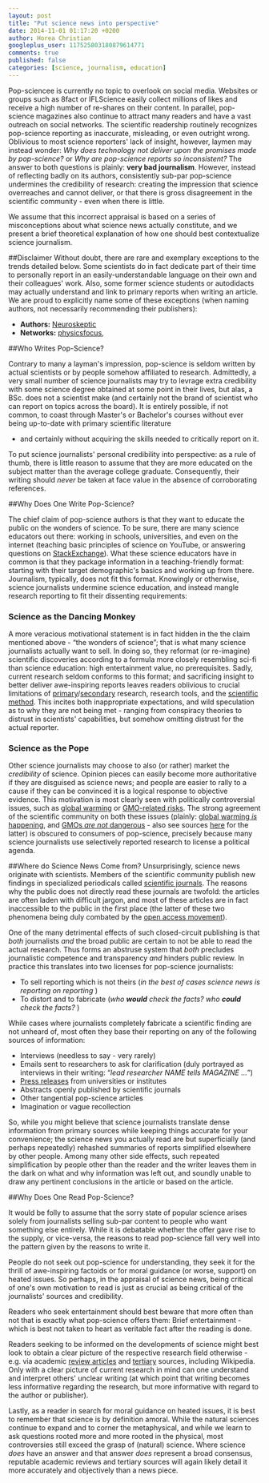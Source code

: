 ```yaml
---
layout: post
title: "Put science news into perspective"
date: 2014-11-01 01:17:20 +0200
author: Horea Christian
googleplus_user: 117525803180879614771
comments: true
published: false
categories: [science, journalism, education]
---
```


Pop-sciencee is currently no topic to overlook on social media.
Websites or groups such as 8fact or IFLScience easily collect millions of likes and receive a high number of re-shares on their content.
In parallel, pop-science magazines also continue to attract many readers and have a vast outreach on social networks.
The scientific readership routinely recognizes pop-science reporting as inaccurate, misleading, or even outright wrong.
Oblivious to most science reporters' lack of insight, however, laymen may instead wonder:
*Why does technology not deliver upon the promises made by pop-science?*
or *Why are pop-science reports so inconsistent?*
The answer to both questions is plainly: **very bad journalism**.
However, instead of reflecting badly on its authors, consistently sub-par pop-science undermines the credibility of research: creating the impression that science overreaches and cannot deliver, or that there is gross disagreement in the scientific community - even when there is little.

We assume that this incorrect appraisal is based on a series of misconceptions about what science news actually constitute, and we present a brief theoretical explanation of how one should best contextualize science journalism.

<!-- more -->

##Disclaimer
Without doubt, there are rare and exemplary exceptions to the trends detailed below.
Some scientists do in fact dedicate part of their time to personally report in an easily-understandable language on their own and their colleagues' work.
Also, some former science students or autodidacts may actually understand and link to primary reports when writing an article.
We are proud to explicitly name some of these exceptions (when naming authors, not necessarily recommending their publishers):

* **Authors:** [Neuroskeptic](http://blogs.discovermagazine.com/neuroskeptic/)
* **Networks:** [physicsfocus](http://physicsfocus.org/),

##Who Writes Pop-Science?

Contrary to many a layman's impression, pop-science is seldom written by actual scientists or by people somehow affiliated to research.
Admittedly, a very small number of science journalists may try to levrage extra credibility with some science degree obtained at some point in their lives, but alas, a BSc. does not a scientist make (and certainly not the brand of scientist who can report on topics across the board).
It is entirely possible, if not common, to coast through Master's or Bachelor's courses without ever being up-to-date with primary scientific literature
- and certainly without acquiring the skills needed to critically report on it.

To put science journalists' personal credibility into perspective: as a rule of thumb, there is little reason to assume that they are more educated on the subject matter than the average college graduate.
Consequently, their writing should *never* be taken at face value in the absence of corroborating references.

##Why Does One Write Pop-Science?

The chief claim of pop-science authors is that they want to educate the public on the wonders of science.
To be sure, there are many science educators out there:
working in schools, universities, and even on the internet (teaching basic principles of science on YouTube, or answering questions on [StackExchange](http://en.wikipedia.org/wiki/Stack_Exchange)).
What these science educators have in common is that they package information in a teaching-friendly format: starting with their target demographic's basics and working up from there.
Journalism, typically, does not fit this format.
Knowingly or otherwise, science journalists undermine science education, and instead mangle research reporting to fit their dissenting requirements:

### Science as the Dancing Monkey
A more veracious motivational statement is in fact hidden in the the claim mentioned above -
“the wonders of science”; that is what many science journalists actually want to sell.
In doing so, they reformat (or re-imagine) scientific discoveries according to a formula more closely resembling sci-fi than science education:
high entertainment value, no prerequisites.
Sadly, current research seldom conforms to this format;
and sacrificing insight to better deliver awe-inspiring reports leaves readers oblivious to crucial limitations of [primary](http://en.wikipedia.org/wiki/Primary_research)/[secondary](http://en.wikipedia.org/wiki/Secondary_research) research, research tools, and the [scientific method](http://en.wikipedia.org/wiki/Scientific_method).
This incites both inappropriate expectations, and wild speculation as to why they are not being met - ranging from conspiracy theories to distrust in scientists' capabilities, but somehow omitting distrust for the actual reporter.

### Science as the Pope
Other science journalists may choose to also (or rather) market the *credibility* of science.
Opinion pieces can easily become more authoritative if they are disguised as science news; and people are easier to rally to a cause if they can be convinced it is a logical response to objective evidence.
This motivation is most clearly seen with politically controversial issues, such as [global warming](http://en.wikipedia.org/wiki/Global_warming_controversy) or [GMO-related risks](http://en.wikipedia.org/wiki/Genetically_modified_food_controversies).
The strong agreement of the scientific community on both these issues (plainly: [global warming *is* happening](http://en.wikipedia.org/wiki/Scientific_opinion_on_climate_change), and [GMOs *are not* dangerous](http://www.ncbi.nlm.nih.gov/pmc/articles/PMC2408621/) - also see sources [here](http://en.wikipedia.org/wiki/Genetically_modified_food_controversies) for the latter) is obscured to consumers of pop-science, precisely because many science journalists use selectively reported research to license a political agenda.

##Where do Science News Come from?
Unsurprisingly, science news originate with scientists.
Members of the scientific community publish new findings in specialized periodicals called [scientific journals](http://en.wikipedia.org/wiki/Scientific_journal).
The reasons why the public does not directly read these journals are twofold: the articles are often laden with difficult jargon, and most of these articles are in fact inaccessible to the public in the first place (the latter of these two phenomena being duly combated by the [open access movement](http://whoneedsaccess.org/)).

One of the many detrimental effects of such closed-circuit publishing is that *both* journalists *and* the broad public are certain to not be able to read the actual research.
Thus forms an abstruse system that *both* precludes journalistic competence and transparency *and* hinders public review.
In practice this translates into two licenses for pop-science journalists:

* To sell reporting which is not theirs (*in the best of cases science news is reporting on reporting* )
* To distort and to fabricate (*who **would** check the facts? who **could** check the facts?* )

While cases where journalists completely fabricate a scientific finding are not unheard of, most often they base their reporting on any of the following sources of information:

* Interviews (needless to say - very rarely)
* Emails sent to researchers to ask for clarification (duly portrayed as interviews in their writing: “*lead researcher NAME tells MAGAZINE ...*”)
* [Press releases](http://www.scidev.net/global/communication/editorials/press-releases-may-be-tempting-but-they-miss-the-wider-picture.html) from universities or institutes
* Abstracts openly published by scientific journals
* Other tangential pop-science articles
* Imagination or vague recollection

So, while you might believe that science journalists translate dense information from primary sources while keeping things accurate for your convenience; the science news you actually read are but superficially (and perhaps repeatedly) rehashed summaries of reports simplified elsewhere by other people.
Among many other side effects, such repeated simplification by people other than the reader and the writer leaves them in the dark on what and why information was left out, and soundly unable to draw any pertinent conclusions in the article or based on the article.

##Why Does One Read Pop-Science?

It would be folly to assume that the sorry state of popular science arises solely from journalists selling sub-par content to people who want something else entirely.
While it is debatable whether the offer gave rise to the supply, or vice-versa, the reasons to read pop-science fall very well into the pattern given by the reasons to write it.

People do not seek out pop-science for understanding, they seek it for the thrill of awe-inspiring factoids or for moral guidance (or worse, support) on heated issues.
So perhaps, in the appraisal of science news, being critical of one's own motivation to read is just as crucial as being critical of the journalists' sources and credibility.

Readers who seek entertainment should best beware that more often than not that is exactly what pop-science offers them:
Brief entertainment - which is best not taken to heart as veritable fact after the reading is done.

Readers seeking to be informed on the developments of science might best look to obtain a clear picture of the respective research field otherwise - e.g. via academic [review articles](http://en.wikipedia.org/wiki/Review_article) and [tertiary](http://en.wikipedia.org/wiki/Tertiary_source) sources, including Wikipedia.
Only with a clear picture of current research in mind can one understand and interpret others' unclear writing (at which point that writing becomes less informative regarding the research, but more informative with regard to the author or publisher).

Lastly, as a reader in search for moral guidance on heated issues, it is best to remember that science is by definition amoral.
While the natural sciences continue to expand and to corner the metaphysical, and while we learn to ask questions rooted more and more rooted in the physical, most controversies still exceed the grasp of (natural) science.
Where science *does* have an answer and that answer *does* represent a broad consensus, reputable academic reviews and tertiary sources will again likely detail it more accurately and objectively than a news piece.
